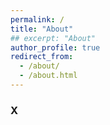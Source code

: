 ```yaml
---
permalink: /
title: "About"
## excerpt: "About"
author_profile: true
redirect_from: 
  - /about/
  - /about.html
---
```


### X


